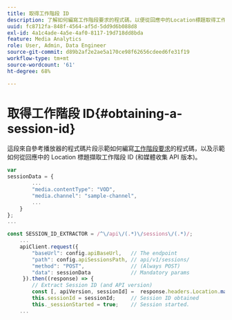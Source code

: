 ```yaml
---
title: 取得工作階段 ID
description: 了解如何編寫工作階段要求的程式碼，以便從回應中的Location標題取得工作階段ID。
uuid: fc8712fa-848f-4564-af5d-5dd9d6b088d8
exl-id: 4a1c4ade-4a5e-4af0-8117-19d718dd8bda
feature: Media Analytics
role: User, Admin, Data Engineer
source-git-commit: d89b2af2e2ae5a170ce98f62656cdeed6fe31f19
workflow-type: tm+mt
source-wordcount: '61'
ht-degree: 68%

---
```


# 取得工作階段 ID{#obtaining-a-session-id}

這段來自參考播放器的程式碼片段示範如何編寫[工作階段要求](/help/media-collection-api/mc-api-ref/mc-api-sessions-req.md)的程式碼，以及示範如何從回應中的 Location 標題擷取工作階段 ID (和媒體收集 API 版本)。

```js
var  
sessionData = { 
        ... 
        "media.contentType": "VOD", 
        "media.channel": "sample-channel", 
        ... 
    } 
}; 
...

const SESSION_ID_EXTRACTOR = /^\/api\/(.*)\/sessions\/(.*)/; 
    ...
    apiClient.request({ 
        "baseUrl": config.apiBaseUrl,   // The endpoint 
        "path": config.apiSessionsPath, // api/v1/sessions/ 
        "method": "POST",               // (Always POST) 
        "data": sessionData             // Mandatory params 
     }).then((response) => { 
        // Extract Session ID (and API version) 
        const [, apiVersion, sessionId] =  response.headers.Location.match(SESSION_ID_EXTRACTOR);  
        this.sessionId = sessionId;     // Session ID obtained 
        this._sessionStarted = true;    // Session started. 
    ...
```
